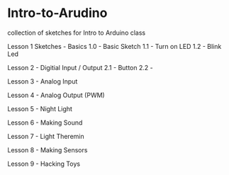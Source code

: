 Intro-to-Arudino
================

collection of sketches for Intro to Arduino class

Lesson 1 Sketches - Basics
1.0 - Basic Sketch
1.1 - Turn on LED
1.2 - Blink Led

Lesson 2 - Digitial Input / Output
2.1 - Button
2.2 - 


Lesson 3 - Analog Input

Lesson 4 - Analog Output (PWM)

Lesson 5 - Night Light

Lesson 6 - Making Sound

Lesson 7 - Light Theremin

Lesson 8 - Making Sensors

Lesson 9 - Hacking Toys


